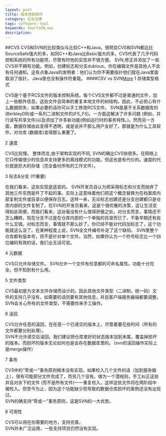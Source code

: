 ```yaml
---
layout: post
title: 版本控制软件
category: 左右互搏
tags: software／tool
keywords: SmartSVN,mac
description: 
---
```


##CVS
CVS和SVN的比较类似与比较C++和Java。很明显CVS和SVN都远比 SourceSafe强大的多，如同C++和Java比Basic强大的多。CVS代表了几乎代码控制系统的所有功能项，尽管有时他的实现并不很方便。 SVN,修正并添加了一些CVS并不拥有功能。例如，创建标志和分支dubious，你在编辑文件是其他人不会有任何通知。这有点象Java的发明者：他们认为你不需要指针他们就在Java里面取消了指针， Java里也没有操作符重载。 
####CSV vs SVN[More](http://blind.iteye.com/blog/516527)
1 存储类型格式 

CVS是个基于RCS文件的版本控制系统。每个CVS文件都不过是普通的文件，加上一些额外信息。这些文件会简单的重复本地文件的树结构。因此，不必担心有什么数据损失，如果必要的话你可以手工修改RCS文件。 
SVN是基于关系数据库的(BerkleyDB)或一系列二进制文件的(FS_FS)。一方面这解决了许多问题 (例如，并行读写共享文件)以及添加了许多新功能(例如运行时的事务特性。)。然而另一方面，数据存储由此变得不透明，或是说并不那么用户友好了。那就是为什么工具软件，对仓库 (数据库)变得那么重要了。 

2 速度 

CVS比较慢。 
整体而言,由于架构实现的不同, SVN的确比CVS快很多。在网络上它只传输很少的信息并支持更多的离线模式的功能。但这也是有代价的。速度的代价就是巨大的存储（完全备份所有的工作文件）。 

3 标志&分支 (!!!重要) 

在我们看来，这些实现是适宜的。 
SVN开发员自认为把采用标志和分支而抛弃了其他三件东西是件了不起的事。实际上这意味着他们把这个概念替换为在档案库内部复制文件或目录以便保存日志。这样一来，无论标志创建还是分支创建都只是仓库内部的文件复制了。在SVN的开发员看来，这是个很优雅的决策，这让生活变得如此简便。而我们看来，这丝毫没有什么值得骄傲之处。对分支而言，事情还不怎么糟糕，现在分支不过是在仓库内部的一个单独的目录而已了，不象早期还有些什么交错。对标志而言，事情就不那么妙了。你已经不能对代码加标志了，这个功能就这么没了。在某种程度上说，SVN全文件编号补足了这个缺陷，   SVN里整个仓库都有版本号，但不是针对单个文件。当然，如果你认为一个符号标志比一个四位编码有效的话，我们业无话可说。  

4 元数据 

CVS只允许存储文件。 
SVN允许一个文件有任意都的可命名属性。功能十分完全，但不知到有什么用。 

5 文件类型 

CVS最初是为文本文件存储而设计的。因此其他文件类型（二进制，统一码）文件的支持几乎没有，如需要的话则要有其他信息，并且客户端服务器端都要调整。  
SVN会关心所有的文件类型，不需要你来手工操作。 

6 滚回 

CVS允许任意的滚回，在任意一个已递交的版本上，尽管着要花些时间（所有的文件都要分别处理）。  
SVN不允许递交后滚回。我们建议把仓库里好的状态版本加到末尾，覆盖掉损坏的版本。而损坏的版本无论如何也是会存在数据库里的。（svn的滚回操作实际上是merge操作） 

7 事务 

CVS中的“零或一”事务原则根本没有实现。如果检入几个文件的话（加到服务器上），很有可能部分文件完成了，而另几个没有。做为一个潜规则，手工纠正这些并且对余下的文件 (而不是所有文件)一一重复检入。这样这些文件将在两阶段中被检入。但至今为止，因为这个功能缺少而导致的数据仓库损坏的案例还没有出现过。  
SVN的确支持“零或一”事务原则，这是SVN的一大优势。 

8 可用性 

CVS可以用在你需要的地方，支持完善。  
SVN并未广泛运用，一些支持项目仍然没有实现。 


